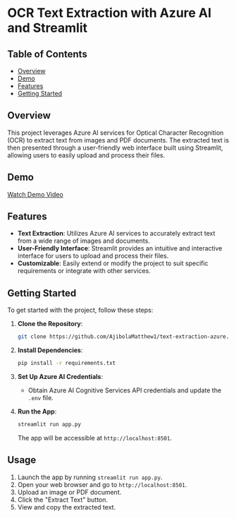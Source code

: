 # OCR Text Extraction with Azure AI and Streamlit

## Table of Contents

- [Overview](#overview)
- [Demo](#demo)
- [Features](#features)
- [Getting Started](#getting-started)

## Overview

This project leverages Azure AI services for Optical Character Recognition (OCR) to extract text from images and PDF documents. The extracted text is then presented through a user-friendly web interface built using Streamlit, allowing users to easily upload and process their files.

## Demo

[Watch Demo Video](https://youtu.be/example-demo-video-link)

## Features

- **Text Extraction**: Utilizes Azure AI services to accurately extract text from a wide range of images and documents.
- **User-Friendly Interface**: Streamlit provides an intuitive and interactive interface for users to upload and process their files.
- **Customizable**: Easily extend or modify the project to suit specific requirements or integrate with other services.

## Getting Started

To get started with the project, follow these steps:

1. **Clone the Repository**:

   ```bash
   git clone https://github.com/AjibolaMatthew1/text-extraction-azure.git
   ```

2. **Install Dependencies**:

   ```bash
   pip install -r requirements.txt
   ```

3. **Set Up Azure AI Credentials**:

   - Obtain Azure AI Cognitive Services API credentials and update the `.env` file.

4. **Run the App**:

   ```bash
   streamlit run app.py
   ```

   The app will be accessible at `http://localhost:8501`.


## Usage

1. Launch the app by running `streamlit run app.py`.
2. Open your web browser and go to `http://localhost:8501`.
3. Upload an image or PDF document.
4. Click the "Extract Text" button.
5. View and copy the extracted text.

